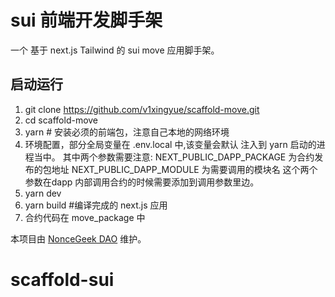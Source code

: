 # sui 前端开发脚手架

一个 基于 next.js Tailwind 的 sui move 应用脚手架。

## 启动运行

1. git clone <https://github.com/v1xingyue/scaffold-move.git>
2. cd scaffold-move
3. yarn # 安装必须的前端包，注意自己本地的网络环境
4. 环境配置，部分全局变量在 .env.local 中,该变量会默认 注入到 yarn 启动的进程当中。
    其中两个参数需要注意:
    NEXT_PUBLIC_DAPP_PACKAGE 为合约发布的包地址
    NEXT_PUBLIC_DAPP_MODULE 为需要调用的模块名
    这个两个参数在dapp 内部调用合约的时候需要添加到调用参数里边。
4. yarn dev
5. yarn build #编译完成的 next.js 应用
6. 合约代码在 move_package 中

本项目由 [NonceGeek DAO](https://noncegeek.com/#/) 维护。
# scaffold-sui
